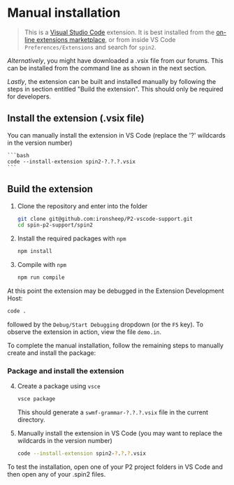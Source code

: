 # Manual installation

>This is a [Visual Studio Code](https://code.visualstudio.com/download) extension. It is best installed from the [on-line extensions marketplace](https://marketplace.visualstudio.com/items?itemName=ironsheep.spin2), or from inside VS Code `Preferences/Extensions` and search for `spin2`.

_Alternatively_, you might have downloaded a .vsix file from our forums. This can be installed from the command line as shown in the next section. 

_Lastly_, the extension can be built and installed manually by following the steps in section entitled "Build the extension". This should only be required for developers.

## Install the extension (.vsix file)

You can manually install the extension in VS Code (replace the '?' wildcards in the version number)

    ```bash
    code --install-extension spin2-?.?.?.vsix
    ```
    
## Build the extension

1. Clone the repository and enter into the folder

    ```bash
    git clone git@github.com:ironsheep/P2-vscode-support.git
    cd spin-p2-support/spin2
    ```

2. Install the required packages with `npm`

    ```bash
    npm install
    ```

3. Compile with `npm`

    ```bash
    npm run compile
    ```

At this point the extension may be debugged in the Extension Development Host:

```bash
code .
```

followed by the `Debug/Start Debugging` dropdown (or the `F5` key). To observe the extension in action, view the file `demo.in`.

To complete the manual installation, follow the remaining steps to manually create and install the package:

### Package and install the extension

4. Create a package using `vsce`

    ```bash
    vsce package
    ```

    This should generate a `swmf-grammar-?.?.?.vsix` file in the current directory.
5. Manually install the extension in VS Code (you may want to replace the wildcards in the version number)

    ```bash
    code --install-extension spin2-?.?.?.vsix
    ```

To test the installation, open one of your P2 project folders in VS Code and then open any of your .spin2 files.